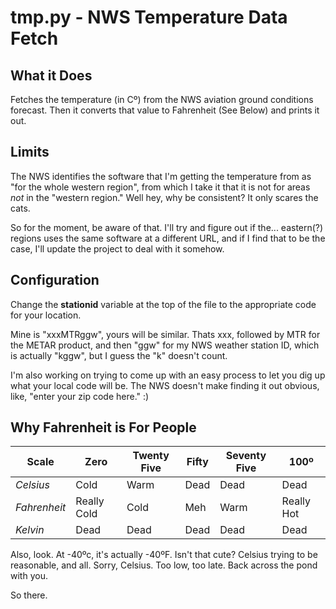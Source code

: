 # tmp.py - NWS Temperature Data Fetch

## What it Does

Fetches the temperature (in Cº) from the NWS aviation ground conditions
forecast. Then it converts that value to Fahrenheit \(See Below\) and prints it out.

## Limits

The NWS identifies the software that I'm getting the temperature from
as "for the whole western region", from which I take it that it is not
for areas _not_ in the "western region." Well hey, why be consistent?
It only scares the cats.

So for the moment, be aware of that. I'll try and figure out if the...
eastern\(?\) regions uses the same software at a different URL, and if
I find that to be the case, I'll update the project to deal with it
somehow.

## Configuration

Change the **stationid** variable at the top of the file to the
appropriate code for your location.

Mine is "xxxMTRggw", yours will be similar. Thats xxx, followed by MTR
for the METAR product, and then "ggw" for my NWS weather station ID,
which is actually "kggw", but I guess the "k" doesn't count.

I'm also working on trying to come up with an easy process to let you
dig up what your local code will be. The NWS doesn't make finding it out
obvious, like, "enter your zip code here." :\)

## Why Fahrenheit is For People

Scale | Zero | Twenty Five | Fifty | Seventy Five | 100º  
----- | ---- | ----------- | ----- | ------------ | ---  
 *Celsius* | Cold | Warm | Dead | Dead | Dead  
 *Fahrenheit* | Really Cold | Cold | Meh | Warm | Really Hot  
 *Kelvin* | Dead | Dead | Dead | Dead | Dead  

Also, look. At -40ºc, it's actually -40ºF.
Isn't that cute? Celsius trying to be reasonable, and all.
Sorry, Celsius. Too low, too late. Back across the pond with you.

So there.
